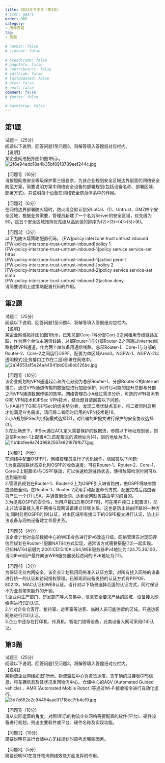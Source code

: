 ```yaml
---  
title: 2023年下半年（第1批）  
# icon: gears  
order: 985  
category:  
- 历年真题  
tag:  
- 真题  
  
# navbar: false  
# sidebar: false  
  
# breadcrumb: false  
# pageInfo: false  
# contributors: false  
# editLink: false  
# lastUpdated: false  
# prev: false  
# next: false  
comment: false  
# footer: false  
  
# backtotop: false  
---  
```

## 第1题 ##

试题一（25分）  
阅读以下说明，回答问题1至问题3，将解答填入答题纸对应栏内。  
【说明】  
某企业网络拓扑图如图1所示。  
![2f6e94edd18a4b35bf8918789eef244c.jpg][]  
  
【问题1】（16分）  
请按照网络安全等级保护第三级要求，为该企业规划安全区域边界层面的网络安全防范方案，简要说明方案中网络安全设备的部署规划(包括设备名称、部署区域、部署方式)，并说明每个设备在网络安全防范体系中的作用。  
  
【问题2】（6分）  
在网络边界部署防火墙时，防火墙会默认划分LoCal、(1)、Untrust、DMZ四个安全区域，根据业务需要，管理员新建了一个名为Server的安全区域，优先级为90，这五个安全区域按照优先级从高到低的排序为(2)&gt;(3)&gt;(4)&gt;(5)&gt;(6)。  
  
【问题3】（3分）  
以下为防火墙策略配置代码。 \[FW\]policy interzone trust untrust inbound  
\[FW-policy-interzone-trust-untrust-inbound\]policy 1  
\[FW-policy-interzone-trust-untrust-inbound-1\]policy service service-set https  
\[FW-policy-interzone-trust-untrust-inbound-1\]action permit  
\[FW-policy-interzone-trust-untrust-inbound-\]policy 2  
\[FW-policy-interzone-trust-untrust-inbound-2\]policy service service-set icmp  
\[FW-policy-interzone-trust-untrust-inbound-2\]action deny  
请简要说明上述策略配置代码的作用。  


## 第2题 ##

试题二（25分）  
阅读以下说明，回答问题1至问题4，将解答填入答题纸对应栏内。  
【说明】  
某企业网络拓扑图如图1所示，已知总部Core-1与分部Cort-2之间租用专线链路互联，作为两个单位主通信线路，总部Router-1与分部Router-2之间通过internet线路构建VPN通道，作为两个单位备用通信线路。总部Router-1、Core-1与分部的Router-2、Core-2之间运行OSPF，配置为单区域Area0。NGFW-1、NGFW-2以透明模式(业务接口工作在二层)部署在网络中。  
![2a14653a15e24a44941bb90a8bb126be.jpg][]  
  
【问题1】（10分）  
该企业规划的VPN通道起点和终点分别为总部Router-1、分部Router-2的Internet接口，通过VPN通道传输的数据应进行加密保护，同时尽可能的提升总部与分部之间VPN通道数据传输的效率。网络管理员小A经过需求分析，可选的VPN技术有GRE VPN技术和IPSec VPN技术，结合题目请回答以下问题。  
1.小A进行了GRE与IPSec的优劣势分析，发现二者优缺点互补，将二者同时启用才能满足业务需求，请问将二者同时启用的VPN技术是(1)。  
2.小A规划IPSec的封装模式选择(2)，对传输的IP报文进行保护的安全协议选择(3)。  
3.在此场景下，IPSec通过ACL定义需要保护的数据流，参照以下地址规划表，则总部Router-1上配置ACL匹配报文的源地址为(4)，目的地址为(5)。  
![11b1bbfee9a7409892567e821978fb77.jpg][]  
  
【问题2】（8分）  
在网络中配置OSPF时，网络管理员进行了优化操作，请回答以下问题:  
1.为提高链路状态变化时OSPF的收敛速度，可在Router-1、Router-2、Core-1、Core-2上配置(6)与OSPF联动，可以快速检测链路状态，使得故障检测时间可以达到毫秒级  
2.管理员规划在Router-1、Router-2上为OSPF引入缺省路由，由OSPF将缺省路由通告全网。在Router-1、Router-2采用手动配置命令方式，配置完成后路由器将产生一个(7) LSA，并通告到全网，达到全网缺省路由学习的目的。  
3.为提高OSPF的安全性，当用户接口启用OSPF时，可在用户接口上配置(8)，防止非法设备接入用户网络与现网设备建立邻居关系，这也是防止路由环路的—种方法;同时启用OSPF的(9)认证，对本区域所有接口下的OSPE报文进行认证，防止非法设备与网络设备建立邻居关系。  
  
  
【问题3】（4分）  
该企业计划对总部数据中心的WEB业务进行IPv6改造升级。网络管理员对现网评估后规划在Router-1配置NAT64方式实现，通常该方式需要搭配(10)一起实现。  
已知NAT64前缀为:2001:CD:5:10A::/64,WEB服务器IPv4地址为:124.75.36.100，请问IPv6用户最终向该WEB服务器发起访问的IPv6地址为(11)。  
  
  
【问题4】（3分）  
为保证企业内网安全，该企业计划启用网络准入认证方案，对所有接入网络的设备进行统—的认证和访问授权管理。已知现网设备支持的认证方式有PPPOE、802.1X、MAC认证和WEB认证。请针对以下场景选择合适的认证方式，同时保证不为业务带来额外的开销。  
1.企业内生产部门、研发部门等人员集中、信息安全要求严格的区域，设备接入网络需进行(12)认证。  
2.针对企业会客厅、接待室、访客室等访客、临时人员可能停留的区域，开通访客网络进行(13)认证。  
3.企业中还存在打印机、传真机、智能门锁等设备，此类设备入网可采用(14)认证。  


## 第3题 ##

试题三（25分）  
阅读以下说明，回答问题1至问题3，将解答填入答题纸对应栏内。  
【说明】  
某物流企业网络如图1所示。物流监拉中心负责货运度。货车辆的过接收GPS信息，将车辆信息及其状况发回物流中心。仓储中心的AGV (Automated Guided vehicle) 、AMR (Automated Mobile Robot )等通过Wi-Fi接收指令进行自动化运行。  
![3d7e692e2c94454aae01718ec7fb4ef9.jpg][]  
  
【问题1】（10分）  
请从实际运营的角度，对图1所示的物流企业网络需要配置的软件(平台)、硬件设备进行规划，列出主要软件或平台、硬件名称及实现功能。  
  
【问题2】（10分）  
简要说明在进行仓储中心无线规划时应考虑哪些因素。  
  
【问题3】（5分）  
简要说明5G在提升物流网络效能方面发挥的作用。  



[2f6e94edd18a4b35bf8918789eef244c.jpg]: https://www.xiaoji.fun/file/exam/software/网络规划设计师/案例/第1题/2f6e94edd18a4b35bf8918789eef244c.jpg
[2a14653a15e24a44941bb90a8bb126be.jpg]: https://www.xiaoji.fun/file/exam/software/网络规划设计师/案例/第2题/2a14653a15e24a44941bb90a8bb126be.jpg
[11b1bbfee9a7409892567e821978fb77.jpg]: https://www.xiaoji.fun/file/exam/software/网络规划设计师/案例/第2题/11b1bbfee9a7409892567e821978fb77.jpg
[3d7e692e2c94454aae01718ec7fb4ef9.jpg]: https://www.xiaoji.fun/file/exam/software/网络规划设计师/案例/第3题/3d7e692e2c94454aae01718ec7fb4ef9.jpg

